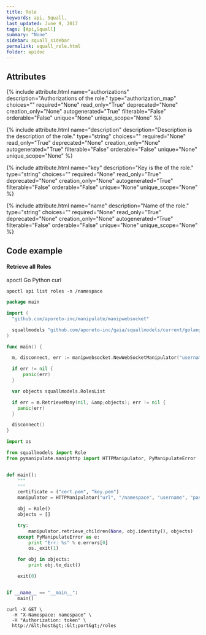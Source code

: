 ```yaml
---
title: Role
keywords: api, Squall,
last_updated: June 9, 2017
tags: [Api,Squall]
summary: "None"
sidebar: squall_sidebar
permalink: squall_role.html
folder: apidoc
---
```



## Attributes

{% include attribute.html
  name="authorizations"
  description="Authorizations of the role."
  type="authorization_map"
  choices=""
  required="None"
  read_only="True"
  deprecated="None"
  creation_only="None"
  autogenerated="True"
  filterable="False"
  orderable="False"
  unique="None"
  unique_scope="None"
%}


{% include attribute.html
  name="description"
  description="Description is the description of the role."
  type="string"
  choices=""
  required="None"
  read_only="True"
  deprecated="None"
  creation_only="None"
  autogenerated="True"
  filterable="False"
  orderable="False"
  unique="None"
  unique_scope="None"
%}


{% include attribute.html
  name="key"
  description="Key is the of the role."
  type="string"
  choices=""
  required="None"
  read_only="True"
  deprecated="None"
  creation_only="None"
  autogenerated="True"
  filterable="False"
  orderable="False"
  unique="None"
  unique_scope="None"
%}


{% include attribute.html
  name="name"
  description="Name of the role."
  type="string"
  choices=""
  required="None"
  read_only="True"
  deprecated="None"
  creation_only="None"
  autogenerated="True"
  filterable="False"
  orderable="False"
  unique="None"
  unique_scope="None"
%}




## Code example

#### Retrieve all Roles 
<div class="ui top attached tabular menu">
  <a class="item active" data-tab="apoctl">apoctl</a>
  <a class="item" data-tab="golang">Go</a>
  <a class="item" data-tab="python">Python</a>
  <a class="item" data-tab="curl">curl</a>
</div>

```apoctl
apoctl api list roles -n /namespace
```

```go
package main

import (
  "github.com/aporeto-inc/manipulate/manipwebsocket"

  squallmodels "github.com/aporeto-inc/gaia/squallmodels/current/golang"
)

func main() {

  m, disconnect, err := manipwebsocket.NewWebSocketManipulator("username", "token", "url", "namespace")

  if err != nil {
      panic(err)
  }

  var objects squallmodels.RolesList

  if err = m.RetrieveMany(nil, &amp;objects); err != nil {
    panic(err)
  }

  disconnect()
}
```

```python
import os

from squallmodels import Role
from pymanipulate.maniphttp import HTTPManipulator, PyManipulateError


def main():
    """
    """
    certificate = ("cert.pem", "key.pem")
    manipulator = HTTPManipulator("url", "/namespace", "username", "password", None, certificate)

    obj = Role()
    objects = []

    try:
        manipulator.retrieve_children(None, obj.identity(), objects)
    except PyManipulateError as e:
        print "Err: %s" % e.errors[0]
        os._exit(1)

    for obj in objects:
        print obj.to_dict()

    exit(0)


if __name__ == "__main__":
    main()
```

```shell
curl -X GET \
  -H "X-Namespace: namespace" \
  -H "Authorization: token" \
  http://&lt;host&gt;:&lt;port&gt;/roles
```



